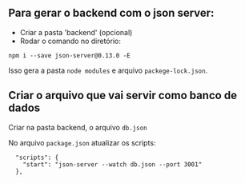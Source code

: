 ## Para gerar o backend com o json server:

- Criar a pasta 'backend' (opcional)
- Rodar o comando no diretório:

```
npm i --save json-server@0.13.0 -E
```

Isso gera a pasta `node modules` e arquivo `packege-lock.json`.

## Criar o arquivo que vai servir como banco de dados

Criar na pasta backend, o arquivo `db.json`

No arquivo `package.json` atualizar os scripts:

```
  "scripts": {
    "start": "json-server --watch db.json --port 3001"
  },
```